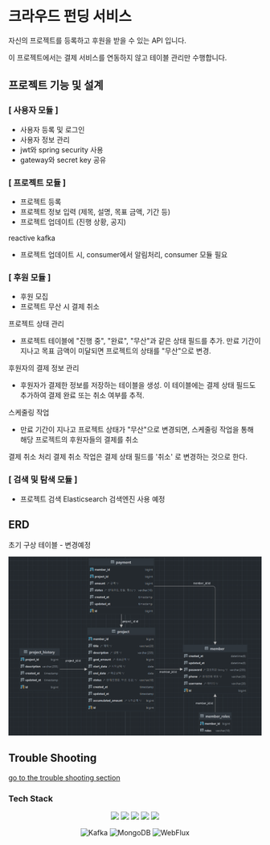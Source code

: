 #  크라우드 펀딩 서비스

자신의 프로젝트를 등록하고 후원을 받을 수 있는 API 입니다.

이 프로젝트에서는 결제 서비스를 연동하지 않고 테이블 관리만 수행합니다. 

## 프로젝트 기능 및 설계

### [ 사용자 모듈 ]

- 사용자 등록 및 로그인
- 사용자 정보 관리
- jwt와 spring security 사용
- gateway와 secret key 공유

### [ 프로젝트 모듈 ]

- 프로젝트 등록
- 프로젝트 정보 입력 (제목, 설명, 목표 금액, 기간 등)
- 프로젝트 업데이트 (진행 상황, 공지)

reactive kafka
- 프로젝트 업데이트 시, consumer에서 알림처리, consumer 모듈 필요

### [ 후원 모듈 ]

- 후원 모집
- 프로젝트 무산 시 결제 취소 

프로젝트 상태 관리
- 프로젝트 테이블에 "진행 중", "완료", "무산"과 같은 상태 필드를 추가. 만료 기간이 지나고 목표 금액이 미달되면 프로젝트의 상태를 "무산"으로 변경.

후원자의 결제 정보 관리
- 후원자가 결제한 정보를 저장하는 테이블을 생성. 이 테이블에는 결제 상태 필드도 추가하여 결제 완료 또는 취소 여부를 추적.

스케줄링 작업
- 만료 기간이 지나고 프로젝트 상태가 "무산"으로 변경되면, 스케줄링 작업을 통해 해당 프로젝트의 후원자들의 결제를 취소

결제 취소 처리
결제 취소 작업은 결제 상태 필드를 '취소' 로 변경하는 것으로 한다. 

### [ 검색 및 탐색 모듈 ]


- 프로젝트 검색 Elasticsearch 검색엔진 사용 예정


## ERD
 초기 구상 테이블 - 변경예정
 
 <img src="doc/image/erd_2.png"/>
 
## Trouble Shooting

[go to the trouble shooting section](doc/TROUBLE_SHOOTING.md)


### Tech Stack

<div align=center> 
  <img src="https://img.shields.io/badge/SpringBoot-6DB33F?style=for-the-square&logo=SpringBoot&logoColor=white"/>
  <img src="https://img.shields.io/badge/Java-007396?style=for-the-square&logo=java&logoColor=white">
  <img src="https://img.shields.io/badge/github-181717?style=for-the-square&logo=github&logoColor=white">
  <img src="https://img.shields.io/badge/Docker-2496ED?style=for-the-square&logo=Docker&logoColor=white"/> 
  <img src="https://img.shields.io/badge/gradle-02303A?style=for-the-square&logo=gradle&logoColor=white">
  
![Kafka](https://img.shields.io/badge/Kafka-000000?style=for-the-square&logo=apache%20kafka&logoColor=white)
![MongoDB](https://img.shields.io/badge/MongoDB-47A248?style=for-the-square&logo=mongodb&logoColor=white)
![WebFlux](https://img.shields.io/badge/WebFlux-FF4088?style=for-the-square&logo=spring&logoColor=white)
</div>


